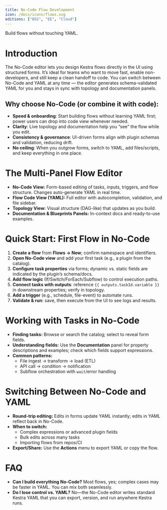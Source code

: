 ```yaml
---
title: No-Code Flow Development
icon: /docs/icons/flows.svg
editions: ["OSS", "EE", "Cloud"]
---
```


Build flows without touching YAML.

# Introduction

The No-Code editor lets you design Kestra flows directly in the UI using structured forms. It’s ideal for teams who want to move fast, enable non-developers, and still keep a clean handoff to code. You can switch between No-Code and YAML at any time — the editor generates schema-validated YAML for you and stays in sync with topology and documentation panels.

## Why choose No-Code (or combine it with code):

- **Speed & onboarding**: Start building flows without learning YAML first; power users can drop into code view whenever needed. 
- **Clarity**: Live topology and documentation help you “see” the flow while you edit. 
- **Consistency & governance**: UI-driven forms align with plugin schemas and validation, reducing drift. 
- **No ceiling**: When you outgrow forms, switch to YAML, add files/scripts, and keep everything in one place.

# The Multi-Panel Flow Editor
- **No-Code View:** Form-based editing of tasks, inputs, triggers, and flow structure. Changes auto-generate YAML in real time.
- **Flow Code View (YAML):** Full editor with autocompletion, validation, and file sidebar.
- **Topology View:** Visual structure (DAG-like) that updates as you build.
- **Documentation & Blueprints Panels:** In-context docs and ready-to-use examples.

# Quick Start: First Flow in No-Code
1. **Create a flow** from **Flows → New**; confirm namespace and identifiers.
2. **Open No-Code view** and add your first task (e.g., a plugin from the catalog).
3. **Configure task properties** via forms; dynamic vs. static fields are indicated by the plugin’s schema/docs.
4. **Add flow logic** (If/Switch/ForEach/Subflow) to control execution paths.
5. **Connect tasks with outputs**: reference `{{ outputs.taskId.variable }}` in downstream properties; verify in topology.
6. **Add a trigger** (e.g., schedule, file-event) to automate runs.
7. **Validate & run**: save, then execute from the UI to see logs and results.

# Working with Tasks in No-Code
- **Finding tasks:** Browse or search the catalog; select to reveal form fields.
- **Understanding fields:** Use the **Documentation** panel for property descriptions and examples; check which fields support expressions.
- **Common patterns:**
  - File ingest → transform → load (ETL)
  - API call → condition → notification
  - Subflow orchestration with `wait`/error handling

# Switching Between No-Code and YAML
- **Round-trip editing:** Edits in forms update YAML instantly; edits in YAML reflect back in No-Code.
- **When to switch:**
  - Complex expressions or advanced plugin fields
  - Bulk edits across many tasks
  - Importing flows from repos/CI
- **Export/Share:** Use the **Actions** menu to export YAML or copy the flow.

# FAQ
- **Can I build everything No-Code?** Most flows, yes; complex cases may be faster in YAML. You can mix both seamlessly.
- **Do I lose control vs. YAML?** No—the No-Code editor writes standard Kestra YAML that you can export, version, and run anywhere Kestra runs.
